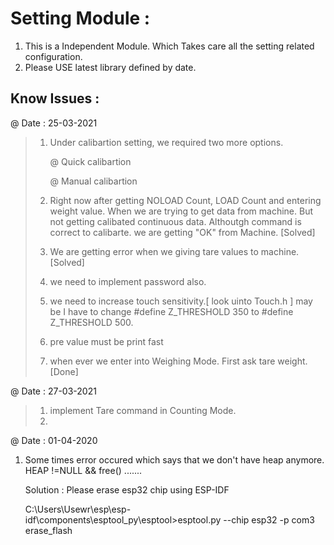 

# Setting Module :

1. This is a Independent Module. Which Takes care all the setting related configuration. 
2. Please USE latest library defined by date.


## Know Issues :
@ Date : 25-03-2021 
    
 >   1. Under calibartion setting, we required two more options. 
>
>       @ Quick calibartion
> 
>       @ Manual calibartion
>
> 2. Right now after getting NOLOAD Count, LOAD Count and entering weight value. When we are trying to get data from machine. But not getting calibated continuous data.
> Althoutgh command is correct to calibarte. we are getting "OK" from Machine. [Solved]
> 
> 3. We are getting error when we giving tare values to machine. [Solved]
>
> 4. we need to implement password also.
> 5. we need to increase touch sensitivity.[  look uinto Touch.h ]
> may be I have to change #define Z_THRESHOLD 350 to #define Z_THRESHOLD 500.
> 
> 6. pre value must be print fast
> 7. when ever we enter into Weighing Mode. First ask tare weight.[Done]

@ Date : 27-03-2021 

> 1. implement Tare command in Counting Mode.
> 2. 

@ Date : 01-04-2020

1. Some times error occured which says that we don't have heap anymore.
   HEAP !=NULL && free() .......

   Solution : Please erase esp32 chip using ESP-IDF
  
   C:\Users\Usewr\esp\esp-idf\components\esptool_py\esptool>esptool.py --chip esp32 -p com3 erase_flash
